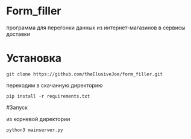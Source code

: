 # Form_filler
программа для перегонки данных из интернет-магазинов в сервисы доставки
# Установка
```
git clone https://github.com/theElusiveJoe/form_filler.git
```
переходим в скачанную директорию
```
pip install -r requirements.txt
```
#Запуск

из корневой директории
```
python3 mainserver.py
```